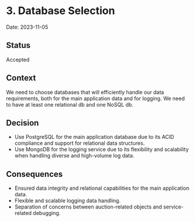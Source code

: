 # 3. Database Selection

Date: 2023-11-05

## Status

Accepted

## Context

We need to choose databases that will efficiently handle our data requirements, both for the main application data and for logging. We need to have at least one relational db and one NoSQL db.

## Decision

- Use PostgreSQL for the main application database due to its ACID compliance and support for relational data structures.
- Use MongoDB for the logging service due to its flexibility and scalability when handling diverse and high-volume log data.

## Consequences

- Ensured data integrity and relational capabilities for the main application data.
- Flexible and scalable logging data handling.
- Separation of concerns between auction-related objects and service-related debugging.


